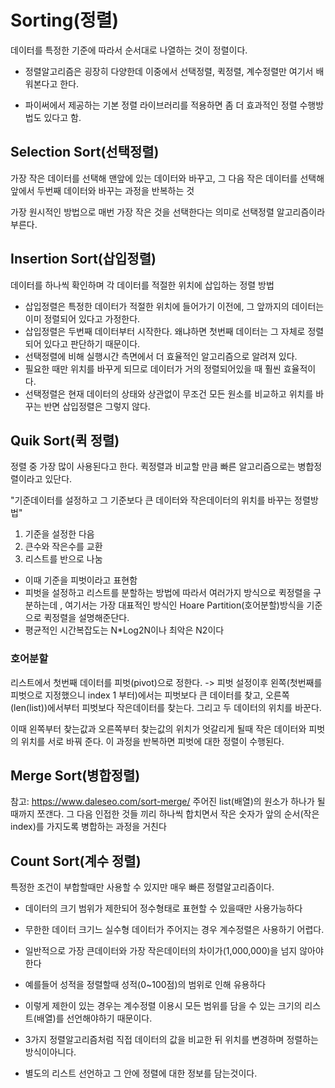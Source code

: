 # Sorting(정렬)

데이터를 특정한 기준에 따라서 순서대로 나열하는 것이 정렬이다.

- 정렬알고리즘은 굉장히 다양한데 이중에서 선택정렬, 퀵정렬, 계수정렬만 여기서 배워본다고 한다.

- 파이써에서 제공하는 기본 정렬 라이브러리를 적용하면 좀 더 효과적인 정렬 수행방법도 있다고 함.

## Selection Sort(선택정렬)

가장 작은 데이터를 선택해 맨앞에 있는 데이터와 바꾸고, 그 다음 작은 데이터를 선택해 앞에서 두번째 데이터와 바꾸는 과정을 반복하는 것

가장 원시적인 방법으로 매번 가장 작은 것을 선택한다는 의미로 선택정렬 알고리즘이라 부른다.

## Insertion Sort(삽입정렬)

데이터를 하나씩 확인하며 각 데이터를 적절한 위치에 삽입하는 정렬 방법

- 삽입정렬은 특정한 데이터가 적절한 위치에 들어가기 이전에, 그 앞까지의 데이터는 이미 정렬되어 있다고 가정한다.
- 삽입정렬은 두번째 데이터부터 시작한다. 왜냐하면 첫번째 데이터는 그 자체로 정렬되어 있다고 판단하기 때문이다.
- 선택정렬에 비해 실행시간 측면에서 더 효율적인 알고리즘으로 알려져 있다.
- 필요한 때만 위치를 바꾸게 되므로 데이터가 거의 정렬되어있을 때 훨씬 효율적이다.
- 선택정렬은 현재 데이터의 상태와 상관없이 무조건 모든 원소를 비교하고 위치를 바꾸는 반면 삽입정렬은 그렇지 않다.

## Quik Sort(퀵 정렬)

정렬 중 가장 많이 사용된다고 한다.
퀵정렬과 비교할 만큼 빠른 알고리즘으로는 병합정렬이라고 있단다.

"기준데이터를 설정하고 그 기준보다 큰 데이터와 작은데이터의 위치를 바꾸는 정렬방법"

1. 기준을 설정한 다음
2. 큰수와 작은수를 교환
3. 리스트를 반으로 나눔

- 이때 기준을 피벗이라고 표현함
- 피벗을 설정하고 리스트를 분할하는 방법에 따라서 여러가지 방식으로 퀵정렬을 구분하는데 , 여기서는 가장 대표적인 방식인 Hoare Partition(호어분할)방식을 기준으로 퀵정렬을 설명해준단다.
- 평균적인 시간복잡도는 N\*Log2N이나 최악은 N2이다

### 호어분할

리스트에서 첫번째 데이터를 피벗(pivot)으로 정한다.
-> 피벗 설정이후 왼쪽(첫번째를 피벗으로 지정했으니 index 1 부터)에서는 피벗보다 큰 데이터를 찾고, 오른쪽(len(list))에서부터 피벗보다 작은데이터를 찾는다. 그리고 두 데이터의 위치를 바꾼다.

이때 왼쪽부터 찾는값과 오른쪽부터 찾는값의 위치가 엇갈리게 될때 작은 데이터와 피벗의 위치를 서로 바꿔 준다.
이 과정을 반복하면 피벗에 대한 정렬이 수행된다.

## Merge Sort(병합정렬)

참고: https://www.daleseo.com/sort-merge/
주어진 list(배열)의 원소가 하나가 될때까지 쪼갠다.
그 다음 인접한 것들 끼리 하나씩 합치면서 작은 숫자가 앞의 순서(작은 index)를 가지도록 병합하는 과정을 거친다

## Count Sort(계수 정렬)

특정한 조건이 부합할때만 사용할 수 있지만 매우 빠른 정렬알고리즘이다.

- 데이터의 크기 범위가 제한되어 정수형태로 표현할 수 있을때만 사용가능하다
- 무한한 데이터 크기느 실수형 데이터가 주어지는 경우 계수정렬은 사용하기 어렵다.
- 일반적으로 가장 큰데이터와 가장 작은데이터의 차이가(1,000,000)을 넘지 않아야 한다
- 예를들어 성적을 정렬할때 성적(0~100점)의 범위로 인해 유용하다
- 이렇게 제한이 있는 경우는 계수정렬 이용시 모든 범위를 담을 수 있는 크기의 리스트(배열)를 선언해야하기 때문이다.

- 3가지 정렬알고리즘처럼 직접 데이터의 값을 비교한 뒤 위치를 변경하며 정렬하는방식이아니다.
- 별도의 리스트 선언하고 그 안에 정렬에 대한 정보를 담는것이다.
